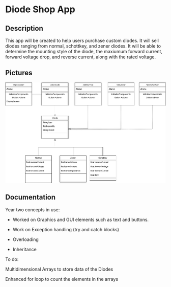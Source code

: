 # Diode Shop App
## Description
This app will be created to help users purchase custom diodes. It will sell diodes ranging from normal, schottkey, and zener diodes. It will be able to determine the mounting style of the diode, the maxiumum forward current, forward voltage drop, and reverse current, along with the rated voltage. 

## Pictures

![alt text][class]

[class]: https://github.com/jchen312/DiodeShop/blob/master/Images/class%20diagram.png

## Documentation

Year two concepts in use:

- Worked on Graphics and GUI elements such as text and buttons. 

- Work on Exception handling (try and catch blocks)

- Overloading

- Inheritance



To do: 

Multidimensional Arrays to store data of the Diodes

Enhanced for loop to count the elements in the arrays

